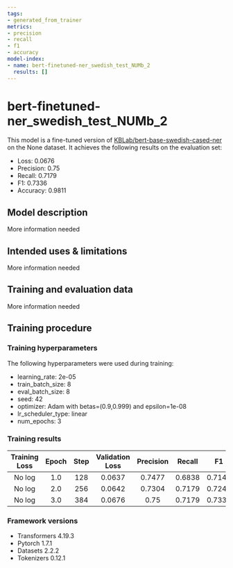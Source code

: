 ```yaml
---
tags:
- generated_from_trainer
metrics:
- precision
- recall
- f1
- accuracy
model-index:
- name: bert-finetuned-ner_swedish_test_NUMb_2
  results: []
---
```


<!-- This model card has been generated automatically according to the information the Trainer had access to. You
should probably proofread and complete it, then remove this comment. -->

# bert-finetuned-ner_swedish_test_NUMb_2

This model is a fine-tuned version of [KBLab/bert-base-swedish-cased-ner](https://huggingface.co/KBLab/bert-base-swedish-cased-ner) on the None dataset.
It achieves the following results on the evaluation set:
- Loss: 0.0676
- Precision: 0.75
- Recall: 0.7179
- F1: 0.7336
- Accuracy: 0.9811

## Model description

More information needed

## Intended uses & limitations

More information needed

## Training and evaluation data

More information needed

## Training procedure

### Training hyperparameters

The following hyperparameters were used during training:
- learning_rate: 2e-05
- train_batch_size: 8
- eval_batch_size: 8
- seed: 42
- optimizer: Adam with betas=(0.9,0.999) and epsilon=1e-08
- lr_scheduler_type: linear
- num_epochs: 3

### Training results

| Training Loss | Epoch | Step | Validation Loss | Precision | Recall | F1     | Accuracy |
|:-------------:|:-----:|:----:|:---------------:|:---------:|:------:|:------:|:--------:|
| No log        | 1.0   | 128  | 0.0637          | 0.7477    | 0.6838 | 0.7143 | 0.9816   |
| No log        | 2.0   | 256  | 0.0642          | 0.7304    | 0.7179 | 0.7241 | 0.9803   |
| No log        | 3.0   | 384  | 0.0676          | 0.75      | 0.7179 | 0.7336 | 0.9811   |


### Framework versions

- Transformers 4.19.3
- Pytorch 1.7.1
- Datasets 2.2.2
- Tokenizers 0.12.1
